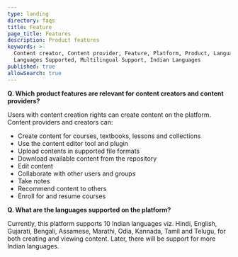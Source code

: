```yaml
---
type: landing
directory: faqs
title: Feature
page_title: Features
description: Product features
keywords: >-
  Content creator, Content provider, Feature, Platform, Product, Languages,
  Languages Supported, Multilingual Support, Indian Languages
published: true
allowSearch: true
---
```

**Q. Which product features are relevant for content creators and content providers?**

Users with content creation rights can create content on the platform. Content providers and creators can:

- Create content for courses, textbooks, lessons and collections 
- Use the content editor tool and plugin
- Upload contents in supported file formats
- Download available content from the repository
- Edit content
- Collaborate with other users and groups
- Take notes 
- Recommend content to others
- Enroll for and resume courses

**Q. What are the languages supported on the platform?**

Currently, this platform supports 10 Indian languages viz. Hindi, English, Gujarati, Bengali, Assamese, Marathi, Odia, Kannada, Tamil and Telugu, for both creating and viewing content. Later, there will be support for more Indian languages.
